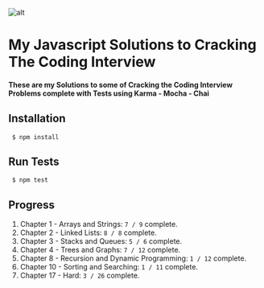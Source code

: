 ![alt](https://user-images.githubusercontent.com/20860228/28757980-a1f5c812-7543-11e7-9abc-bd6801d121ea.png)
# My Javascript Solutions to Cracking The Coding Interview
#### These are my Solutions to some of Cracking the Coding Interview Problems complete with Tests using Karma - Mocha - Chai 
## Installation
<code> $ npm install</code>
## Run Tests
<code> $ npm test</code>

## Progress
<ol>
<li>Chapter 1 - Arrays and Strings: <code>7 / 9</code>  complete.</li>
<li>Chapter 2 - Linked Lists: <code>8 / 8</code> complete.</li>
<li>Chapter 3 - Stacks and Queues: <code>5 / 6</code>  complete.</li>
<li>Chapter 4 - Trees and Graphs: <code>7 / 12</code> complete.</li>
<li>Chapter 8 - Recursion and Dynamic Programming: <code>1 / 12</code>  complete.</li>
<li>Chapter 10 - Sorting and Searching: <code>1 / 11</code> complete.</li>
<li>Chapter 17 - Hard: <code>3 / 26</code> complete.</li>
</ol>

